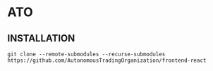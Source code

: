 # ATO

## INSTALLATION
```
git clone --remote-submodules --recurse-submodules https://github.com/AutonomousTradingOrganization/frontend-react
```
